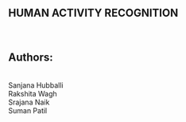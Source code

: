 ## HUMAN ACTIVITY RECOGNITION
<br>
<h2>Authors:</h2><br>
Sanjana Hubballi<br>Rakshita Wagh<br>Srajana Naik<br>Suman Patil
